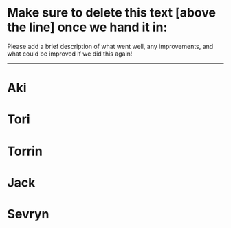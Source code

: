 # Make sure to delete this text [above the line] once we hand it in:
Please add a brief description of what went well, any improvements, and what could be improved if we did this again!

-------------------------------------------------------------------------------------------------------------

# Aki

# Tori

# Torrin

# Jack

# Sevryn
